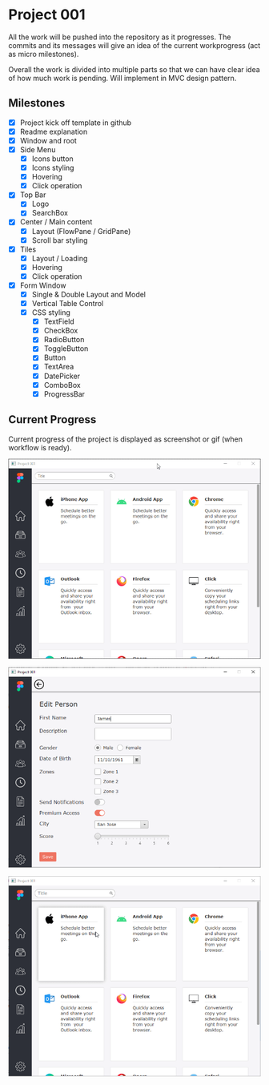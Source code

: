 # Project 001
All the work will be pushed into the repository as it progresses. The commits and its messages will give an idea of the current workprogress (act as micro milestones).

Overall the work is divided into multiple parts so that we can have clear idea of how much work is pending. Will implement in MVC design pattern. 

## Milestones
- [x] Project kick off template in github
- [x] Readme explanation
- [x] Window and root
- [x] Side Menu
   - [x] Icons button
   - [x] Icons styling
   - [x] Hovering
   - [x] Click operation
- [x] Top Bar
   - [x] Logo
   - [x] SearchBox
- [x] Center / Main content
   - [x] Layout (FlowPane / GridPane)
   - [x] Scroll bar styling
- [x] Tiles
   - [x] Layout / Loading
   - [x] Hovering
   - [x] Click operation
- [x] Form Window
   - [x] Single & Double Layout and Model
   - [x] Vertical Table Control
   - [x] CSS styling
      - [x] TextField
      - [x] CheckBox
      - [x] RadioButton
      - [x] ToggleButton
      - [x] Button
      - [x] TextArea
      - [x] DatePicker
      - [x] ComboBox
      - [x] ProgressBar
 
 ## Current Progress
 Current progress of the project is displayed as screenshot or gif (when workflow is ready).
 
 ![](https://github.com/saidandem/project_001/blob/master/src/main/resources/gitfiles/status.gif)

![](https://github.com/saidandem/project_001/blob/master/src/main/resources/gitfiles/status-components.png)

![](https://github.com/saidandem/project_001/blob/master/src/main/resources/gitfiles/vertical-table-status.gif)

